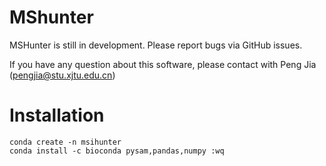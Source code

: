 # MShunter
MSHunter is still in development. Please report bugs via GitHub issues.

If you have any question about this software, please contact with Peng Jia (pengjia@stu.xjtu.edu.cn)

# Installation 

```shell
conda create -n msihunter
conda install -c bioconda pysam,pandas,numpy :wq

```